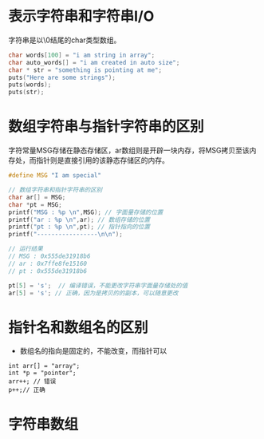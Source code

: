 # 表示字符串和字符串I/O
字符串是以\0结尾的char类型数组。
```c
char words[100] = "i am string in array";
char auto_words[] = "i am created in auto size";
char * str = "something is pointing at me";
puts("Here are some strings");
puts(words);
puts(str);
```

# 数组字符串与指针字符串的区别
字符常量MSG存储在静态存储区，ar数组则是开辟一块内存，将MSG拷贝至该内存处，而指针则是直接引用的该静态存储区的内存。
```c
#define MSG "I am special"

// 数组字符串和指针字符串的区别
char ar[] = MSG;
char *pt = MSG;
printf("MSG : %p \n",MSG); // 字面量存储的位置
printf("ar : %p \n",ar); // 数组存储的位置
printf("pt : %p \n",pt); // 指针指向的位置
printf("-----------------\n\n");

// 运行结果
// MSG : 0x555de31918b6
// ar : 0x7ffe8fe15160
// pt : 0x555de31918b6

pt[5] = 's';  // 编译错误，不能更改字符串字面量存储处的值
ar[5] = 's'; // 正确，因为是拷贝的的副本，可以随意更改
```

# 指针名和数组名的区别
- 数组名的指向是固定的，不能改变，而指针可以
```
int arr[] = "array";
int *p = "pointer";
arr++; // 错误
p++;// 正确
```

# 字符串数组
